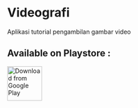 # Videografi
Aplikasi tutorial pengambilan gambar video
## Available on Playstore :
[<img src="https://play.google.com/intl/en_us/badges/images/generic/en_badge_web_generic.png" 
alt="Download from Google Play" 
height="80">](https://play.google.com/store/apps/details?id=studio.manja.videografi)
